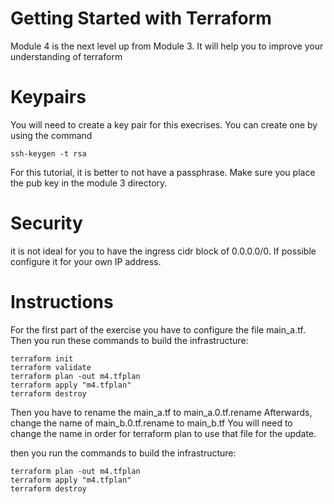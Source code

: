 # Getting Started with Terraform 
Module 4 is the next level up from Module 3. 
It will help you to improve your understanding of terraform 

# Keypairs
You will need to create a key pair for this execrises. You can create one by using the command 

```
ssh-keygen -t rsa 

```
For this tutorial, it is better to not have a passphrase. 
Make sure you place the pub key in the module 3 directory.  
 
# Security 
it is not ideal for you to have the ingress cidr block of 0.0.0.0/0. If possible configure it for your own IP address. 


# Instructions
For the first part of the exercise you have to configure the file main_a.tf. 
Then you run these commands to build the infrastructure:
```
terraform init
terraform validate
terraform plan -out m4.tfplan
terraform apply "m4.tfplan"
terraform destroy
```
Then you have to rename the main_a.tf to main_a.0.tf.rename
Afterwards, change the name of main_b.0.tf.rename to  main_b.tf
You will need to change the name in order for terraform plan to use that file for the update. 

then you run the commands to build the infrastructure:

```
terraform plan -out m4.tfplan
terraform apply "m4.tfplan"
terraform destroy
```
